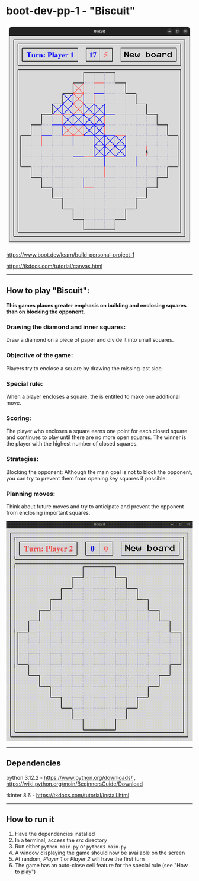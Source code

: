 # boot-dev-pp-1 - "Biscuit"

![game](media/12_progress_at_06_April_2024.png)

https://www.boot.dev/learn/build-personal-project-1

https://tkdocs.com/tutorial/canvas.html

***

## How to play "Biscuit":

#### This games places greater emphasis on building and enclosing squares than on blocking the opponent.


### Drawing the diamond and inner squares: 

Draw a diamond on a piece of paper and divide it into small squares.


### Objective of the game: 

Players try to enclose a square by drawing the missing last side.


### Special rule: 

When a player encloses a square, the is entitled to make one additional move.


### Scoring: 

The player who encloses a square earns one point for each closed square and continues to play until there are no more open squares. The winner is the player with the highest number of closed squares.


### Strategies:

Blocking the opponent: Although the main goal is not to block the opponent, you can try to prevent them from opening key squares if possible.


### Planning moves: 

Think about future moves and try to anticipate and prevent the opponent from enclosing important squares.

![biscuit.gif](media/biscuit.gif)

***

## Dependencies

python 3.12.2 - https://www.python.org/downloads/ , https://wiki.python.org/moin/BeginnersGuide/Download

tkinter 8.6 - https://tkdocs.com/tutorial/install.html

***

## How to run it

1. Have the dependencies installed
2. In a terminal, access the *src* directory
3. Run either `python main.py` or `python3 main.py`
4. A window displaying the game should now be available on the screen
5. At random, *Player 1* or *Player 2* will have the first turn
6. The game has an auto-close cell feature for the special rule (see "How to play")

   
